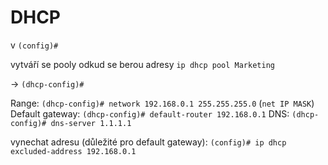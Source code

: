 # DHCP
v `(config)#`

vytváří se pooly odkud se berou adresy
`ip dhcp pool Marketing`

→ `(dhcp-config)#`

Range: `(dhcp-config)# network 192.168.0.1 255.255.255.0` (`net IP MASK`)
Default gateway: `(dhcp-config)# default-router 192.168.0.1`
DNS: `(dhcp-config)# dns-server 1.1.1.1`

vynechat adresu (důležité pro default gateway): `(config)# ip dhcp excluded-address 192.168.0.1`


